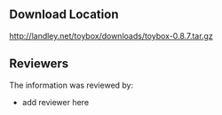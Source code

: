 ## Download Location

http://landley.net/toybox/downloads/toybox-0.8.7.tar.gz

## Reviewers

The information was reviewed by:

* add reviewer here